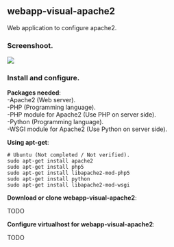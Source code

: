 ## webapp-visual-apache2

Web application to configure apache2.

### Screenshoot.

<img style="border:0px;" src="https://lh5.googleusercontent.com/-mxuF31Pdq6o/UMI7Kyd3-VI/AAAAAAAACM0/vqP5wrKDZqo/s640/webapp-visual-apache2.jpg">

### Install and configure.

**Packages needed**:  
-Apache2 (Web server).  
-PHP (Programming language).  
-PHP module for Apache2 (Use PHP on server side).  
-Python (Programming language).  
-WSGI module for Apache2 (Use Python on server side).  

**Using apt-get**:

    # Ubuntu (Not completed / Not verified).
    sudo apt-get install apache2
    sudo apt-get install php5
    sudo apt-get install libapache2-mod-php5
    sudo apt-get install python
    sudo apt-get install libapache2-mod-wsgi

**Download or clone webapp-visual-apache2**:

TODO

**Configure virtualhost for webapp-visual-apache2**:

TODO
